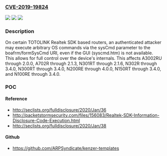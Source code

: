 ### [CVE-2019-19824](https://cve.mitre.org/cgi-bin/cvename.cgi?name=CVE-2019-19824)
![](https://img.shields.io/static/v1?label=Product&message=n%2Fa&color=blue)
![](https://img.shields.io/static/v1?label=Version&message=n%2Fa&color=blue)
![](https://img.shields.io/static/v1?label=Vulnerability&message=n%2Fa&color=brighgreen)

### Description

On certain TOTOLINK Realtek SDK based routers, an authenticated attacker may execute arbitrary OS commands via the sysCmd parameter to the boafrm/formSysCmd URI, even if the GUI (syscmd.htm) is not available. This allows for full control over the device's internals. This affects A3002RU through 2.0.0, A702R through 2.1.3, N301RT through 2.1.6, N302R through 3.4.0, N300RT through 3.4.0, N200RE through 4.0.0, N150RT through 3.4.0, and N100RE through 3.4.0.

### POC

#### Reference
- http://seclists.org/fulldisclosure/2020/Jan/36
- http://packetstormsecurity.com/files/156083/Realtek-SDK-Information-Disclosure-Code-Execution.html
- http://seclists.org/fulldisclosure/2020/Jan/38

#### Github
- https://github.com/ARPSyndicate/kenzer-templates

